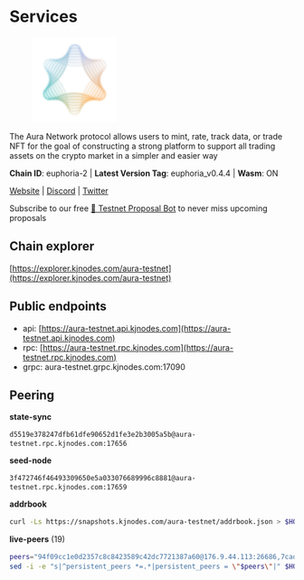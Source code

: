 # Services

<figure><img src="https://raw.githubusercontent.com/kj89/cosmos-images/main/logos/aura.png" width="150" alt=""><figcaption></figcaption></figure>

The Aura Network protocol allows users to mint, rate, track data,  or trade NFT for the goal of constructing a strong platform to  support all trading assets on the crypto market in a simpler and easier way

**Chain ID**: euphoria-2 | **Latest Version Tag**: euphoria_v0.4.4 | **Wasm**: ON

[Website](https://aura.network) | [Discord](https://discord.gg/hpvF5QcWRf) | [Twitter](https://twitter.com/AuraNetworkHQ)



Subscribe to our free [🤖 Testnet Proposal Bot](https://t.me/kjnodes_testnet_proposal_bot) to never miss upcoming proposals


## Chain explorer
[https://explorer.kjnodes.com/aura-testnet](https://explorer.kjnodes.com/aura-testnet)

## Public endpoints

* api: [https://aura-testnet.api.kjnodes.com](https://aura-testnet.api.kjnodes.com)
* rpc: [https://aura-testnet.rpc.kjnodes.com](https://aura-testnet.rpc.kjnodes.com)
* grpc: aura-testnet.grpc.kjnodes.com:17090

## Peering

**state-sync**

```text
d5519e378247dfb61dfe90652d1fe3e2b3005a5b@aura-testnet.rpc.kjnodes.com:17656
```

**seed-node**

```text
3f472746f46493309650e5a033076689996c8881@aura-testnet.rpc.kjnodes.com:17659
```

**addrbook**
```bash
curl -Ls https://snapshots.kjnodes.com/aura-testnet/addrbook.json > $HOME/.aura/config/addrbook.json
```

**live-peers** (19)
```bash
peers="94f09cc1e0d2357c8c8423589c42dc7721387a60@176.9.44.113:26686,7cad1bcb2ad777dba21840832341f2ce14bae1a5@5.75.174.126:26656,d5519e378247dfb61dfe90652d1fe3e2b3005a5b@65.109.68.190:17656,e3dbeeeb2dea9912610b92a436dfe3cb831a94e4@65.108.195.29:36126,b130852645cc3d7925cfccd14d97425a2260e7ec@65.109.82.106:19656,e7d497959ae94823a70fc4c1c7fe2bc31b2ead57@135.181.143.48:28656,e874935eee84c8313dbb52ba497aed2d8d1f1245@65.108.237.231:27656,3d6b07bdb11754c8c8512525dac109d8bdee3857@65.21.53.39:7656,0770c2687cc34d59ca62270960d3ffcad6e42cf8@65.108.233.44:21656,7812205773ac30f3d47200ac2391c79896c60135@54.254.220.113:26656,402173d6f0715cd152a8df8e5db198811ced5603@38.242.206.189:26656,6ef01ca6714aa8127d1b21b5339909ca6319dae0@144.76.97.251:26776,7bc01325a59434dffaeef624c1c5f5f7b9fc826b@135.181.215.116:27656,b2394ad608075aa405cdf4ab55e36376d93f7b1d@65.108.206.118:56656,bfef15bb8b4cbc4fb777aa33e75e6064cc1ba5bf@185.144.99.14:26656,f758144073cd69baabcb1ff04d1d1f0f1200f728@85.10.200.221:29656,2e1407476ad3566eb11ac92ad1df4782c7ba83dd@18.143.61.108:26656,fdcc8f1ca406213d79947c5f38920a085ed90c0f@144.202.72.17:26676,241bd90cceab3ca7d5d4bcf79bca22c6255ec94b@135.148.233.0:26656"
sed -i -e "s|^persistent_peers *=.*|persistent_peers = \"$peers\"|" $HOME/.aura/config/config.toml
```
